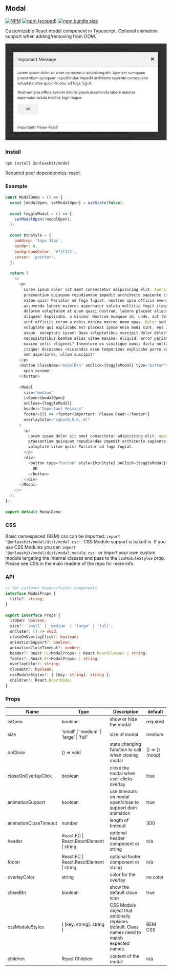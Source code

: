 ## Modal

[![NPM](https://img.shields.io/npm/l/@unleashit/navigation.svg)](https://github.com/unleashit/npm-library/blob/master/LICENSE)
[![npm (scoped)](https://img.shields.io/npm/v/@unleashit/modal.svg)](https://www.npmjs.com/package/@unleashit/modal)
[![npm bundle size](https://img.shields.io/bundlephobia/minzip/@unleashit/modal.svg)](https://bundlephobia.com/result?p=@unleashit/modal)

Customizable React modal component in Typescript. Optional animation support when adding/removing from DOM.

![modal component](https://raw.githubusercontent.com/unleashit/npm-library/master/packages/modal/modal.png)

### Install

```
npm install @unleashit/modal
```

Required peer dependencies: react.

### Example

```javascript
const ModalDemo = () => {
  const [modalOpen, setModalOpen] = useState(false);

  const toggleModal = () => {
    setModalOpen(!modalOpen);
  };

  const btnStyle = {
    padding: '14px 34px',
    border: 0,
    backgroundColor: '#f2f2f2',
    cursor: 'pointer',
  };

  return (
    <>
      <p>
        Lorem ipsum dolor sit amet consectetur adipisicing elit. Aperiam numquam
        praesentium quisquam repudiandae impedit architecto sapiente consequatur voluptate
        vitae quis? Pariatur ad fuga fugiat, nostrum ipsa officia eveniet debitis ipsum
        assumenda labore maiores aspernatur soluta mollitia fugit itaque. Aut repellendus
        dolorum voluptatem at quam quasi nostrum, labore placeat aliquid est eveniet
        aliquam! Explicabo, a minima! Nostrum numquam ab, unde, aut temporibus odit, animi
        sunt officiis rerum a nobis minima maxime nemo quas. Dolor sed consequuntur
        voluptate qui explicabo est placeat ipsum enim modi sint, eos illum, unde iure eum
        atque, excepturi ipsam! Quas voluptatibus suscipit dolor delectus tenetur
        necessitatibus beatae alias vitae maxime? Aliquid, error pariatur architecto
        maxime velit eligendi? Inventore ex similique omnis dicta nulla nobis nam non
        itaque! Accusamus reiciendis esse temporibus explicabo porro voluptatum cupiditate
        sed asperiores, ullam suscipit?
      </p>
      <button className="modalBtn" onClick={toggleModal} type="button">
        open sesame!
      </button>

      <Modal
        size="medium"
        isOpen={modalOpen}
        onClose={toggleModal}
        header="Important Message"
        footer={() => <footer>Important! Please Read!</footer>}
        overlayColor="rgba(0,0,0,.8)"
      >
        <p>
          Lorem ipsum dolor sit amet consectetur adipisicing elit. Aperiam numquam
          praesentium quisquam repudiandae impedit architecto sapiente consequatur
          voluptate vitae quis? Pariatur ad fuga fugiat.
        </p>
        <div>
          <button type="button" style={btnStyle} onClick={toggleModal}>
            OK
          </button>
        </div>
      </Modal>
    </>
  );
};

export default ModalDemo;
```

### CSS

Basic namespaced (BEM) css can be imported: `import '@unleashit/modal/dist/modal.css'`. CSS Module support is baked in. If you use CSS Modules you can `import '@unleashit/modal/dist/modal.module.css'` or import your own custom module targeting the internal classes and pass to the `cssModuleStyles` prop. Please see CSS in the main readme of the repo for more info.

### API

```typescript
// for customer header/footer components
interface ModalProps {
  title?: string;
}

export interface Props {
  isOpen: boolean;
  size?: 'small' | 'medium' | 'large' | 'full';
  onClose?: () => void;
  closeOnOverlayClick?: boolean;
  animationSupport?: boolean;
  animationCloseTimeout?: number;
  header?: React.FC<ModalProps> | React.ReactElement | string;
  footer?: React.FC<ModalProps> | string;
  overlayColor?: string;
  closeBtn?: boolean;
  cssModuleStyles?: { [key: string]: string };
  children?: React.ReactNode;
}
```

### Props

| Name                  | Type                                                         | Description                                                                                   | default         |
| --------------------- | ------------------------------------------------------------ | --------------------------------------------------------------------------------------------- | --------------- |
| isOpen                | boolean                                                      | show or hide the modal                                                                        | required        |
| size                  | 'small' &#124; 'medium' &#124; 'large' &#124; 'full'         | size of modal                                                                                 | medium          |
| onClose               | () => void                                                   | state changing function to call when closing modal                                            | () => {} (noop) |
| closeOnOverlayClick   | boolean                                                      | close the modal when user clicks overlay                                                      | true            |
| animationSupport      | boolean                                                      | use timeouts on modal open/close to support dom animation                                     | true            |
| animationCloseTimeout | number                                                       | length of timeout                                                                             | 300             |
| header                | React.FC<ModalProps> &#124; React.ReactElement &#124; string | optional header component or string                                                           | n/a             |
| footer                | React.FC<ModalProps> &#124; React.ReactElement &#124; string | optional footer component or string                                                           | n/a             |
| overlayColor          | string                                                       | color for the overlay                                                                         | no color        |
| closeBtn              | boolean                                                      | show the default close icon                                                                   | true            |
| cssModuleStyles       | { [key: string]: string }                                    | CSS Module object that optionally replaces default. Class names need to match expected names. | BEM CSS         |
| children              | React Children                                               | content of the modal                                                                          | n/a             |
